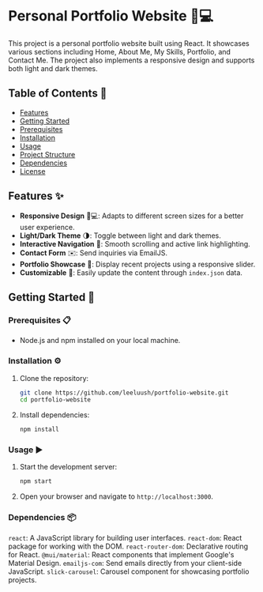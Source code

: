 # Personal Portfolio Website 🎨💻

This project is a personal portfolio website built using React. It showcases various sections including Home, About Me, My Skills, Portfolio, and Contact Me. The project also implements a responsive design and supports both light and dark themes.

## Table of Contents 📑
- [Features](#features)
- [Getting Started](#getting-started)
- [Prerequisites](#prerequisites)
- [Installation](#installation)
- [Usage](#usage)
- [Project Structure](#project-structure)
- [Dependencies](#dependencies)
- [License](#license)

## Features ✨
- **Responsive Design** 📱💻: Adapts to different screen sizes for a better user experience.
- **Light/Dark Theme** 🌗: Toggle between light and dark themes.
- **Interactive Navigation** 🧭: Smooth scrolling and active link highlighting.
- **Contact Form** ✉️: Send inquiries via EmailJS.
- **Portfolio Showcase** 🎨: Display recent projects using a responsive slider.
- **Customizable** 🔧: Easily update the content through `index.json` data.

## Getting Started 🚀

### Prerequisites 📋
- Node.js and npm installed on your local machine.

### Installation ⚙️
1. Clone the repository:
    ```bash
    git clone https://github.com/leeluush/portfolio-website.git
    cd portfolio-website
    ```
2. Install dependencies:
    ```bash
    npm install
    ```

### Usage ▶️
1. Start the development server:
    ```bash
    npm start
    ```
2. Open your browser and navigate to `http://localhost:3000`.

### Dependencies 📦
`react`: A JavaScript library for building user interfaces.
`react-dom`: React package for working with the DOM.
`react-router-dom`: Declarative routing for React.
`@mui/material`: React components that implement Google's Material Design.
`emailjs-com`: Send emails directly from your client-side JavaScript.
`slick-carousel`: Carousel component for showcasing portfolio projects.

